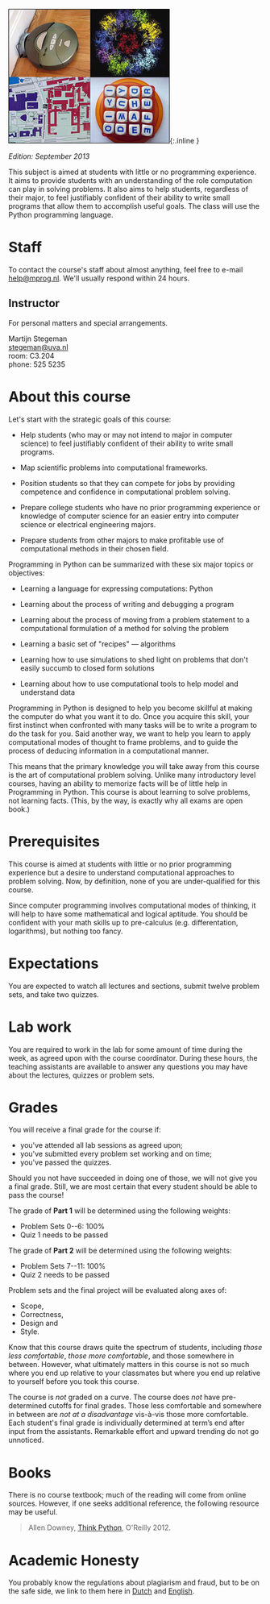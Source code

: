 ![Roomba photograph courtesy of Stephanie Booth on Flickr; virus image courtesy of the CDC; Boggle photograph courtesy of Angelina on Flickr; MIT campus map image courtesy of RahulG on Flickr.](mit600.jpg){:.inline }

*Edition: September 2013*

This subject is aimed at students with little or no programming experience. It
aims to provide students with an understanding of the role computation can
play in solving problems. It also aims to help students, regardless of their
major, to feel justifiably confident of their ability to write small programs
that allow them to accomplish useful goals. The class will use the Python
programming language.

# Staff

To contact the course's staff about almost anything, feel free to e-mail
<help@mprog.nl>. We'll usually respond within 24 hours.

## Instructor

For personal matters and special arrangements.

Martijn Stegeman  
<stegeman@uva.nl>  
room: C3.204  
phone: 525 5235

# About this course

Let's start with the strategic goals of this course:

- Help students (who may or may not intend to major in computer science) to
  feel justifiably confident of their ability to write small programs.

- Map scientific problems into computational frameworks.

- Position students so that they can compete for jobs by providing competence
  and confidence in computational problem solving.

- Prepare college students who have no prior programming experience or
  knowledge of computer science for an easier entry into computer science or
  electrical engineering majors.

- Prepare students from other majors to make profitable use of computational
  methods in their chosen field.

Programming in Python can be summarized with these six major topics or
objectives:

- Learning a language for expressing computations: Python

- Learning about the process of writing and debugging a program

- Learning about the process of moving from a problem statement to a
  computational formulation of a method for solving the problem

- Learning a basic set of "recipes" — algorithms

- Learning how to use simulations to shed light on problems that don't easily
  succumb to closed form solutions

- Learning about how to use computational tools to help model and understand
  data

Programming in Python is designed to help you become skillful at making the
computer do what you want it to do. Once you acquire this skill, your first
instinct when confronted with many tasks will be to write a program to do the
task for you. Said another way, we want to help you learn to apply
computational modes of thought to frame problems, and to guide the process of
deducing information in a computational manner.

This means that the primary knowledge you will take away from this course is
the art of computational problem solving. Unlike many introductory level
courses, having an ability to memorize facts will be of little help in
Programming in Python. This course is about learning to solve problems, not
learning facts. (This, by the way, is exactly why all exams are open book.)

# Prerequisites

This course is aimed at students with little or no prior programming
experience but a desire to understand computational approaches to problem
solving. Now, by definition, none of you are under-qualified for this course.

Since computer programming involves computational modes of thinking, it will
help to have some mathematical and logical aptitude. You should be confident
with your math skills up to pre-calculus (e.g. differentation, logarithms), but
nothing too fancy.

# Expectations

You are expected to watch all lectures and sections, submit twelve problem
sets, and take two quizzes.

# Lab work

You are required to work in the lab for some amount of time during the week,
as agreed upon with the course coordinator. During these hours, the teaching
assistants are available to answer any questions you may have about the
lectures, quizzes or problem sets.

# Grades

You will receive a final grade for the course if:

* you've attended all lab sessions as agreed upon;
* you've submitted every problem set working and on time;
* you've passed the quizzes.

Should you not have succeeded in doing one of those, we will not give you a
final grade. Still, we are most certain that every student should be able to
pass the course!

The grade of **Part 1** will be determined using the following weights:

* Problem Sets 0--6: 100%
* Quiz 1 needs to be passed

The grade of **Part 2** will be determined using the following weights:

* Problem Sets 7--11: 100%
* Quiz 2 needs to be passed

Problem sets and the final project will be evaluated along axes of:

* Scope, 
* Correctness, 
* Design and 
* Style.

Know that this course draws quite the spectrum of students, including *those
less comfortable*, *those more comfortable*, and those somewhere in between.
However, what ultimately matters in this course is not so much where you end
up relative to your classmates but where you end up relative to yourself
before you took this course.

The course is *not* graded on a curve. The course does *not* have
pre-determined cutoffs for final grades. Those less comfortable and somewhere
in between are *not at a disadvantage* vis-à-vis those more comfortable. Each
student's final grade is individually determined at term’s end after input
from the assistants. Remarkable effort and upward trending do not go
unnoticed.

# Books

There is no course textbook; much of the reading will come from online sources.
However, if one seeks additional reference, the following resource may be
useful.

> Allen Downey, [Think Python](http://www.greenteapress.com/thinkpython/), O'Reilly 2012.

# Academic Honesty

You probably know the regulations about plagiarism and fraud, but to be on the
safe side, we link to them here in [Dutch] and [English].

[Dutch]: http://www.uva.nl/plagiaat
[English]: http://student.uva.nl/en/az/a-z/a-z/content/folder/plagiarism-and-fraud/plagiarism-and-fraud.html